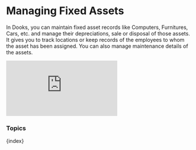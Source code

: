 <!-- add-breadcrumbs -->
# Managing Fixed Assets

In Dooks, you can maintain fixed asset records like Computers, Furnitures, Cars, etc. and manage their depreciations, sale or disposal of those assets. It gives you to track locations or keep records of the employees to whom the asset has been assigned. You can also manage maintenance details of the assets.

<div class="embed-container">
    <iframe src="https://www.youtube.com/embed/I-K8pLRmvSo" frameborder="0" allow="autoplay; encrypted-media" allowfullscreen>
    </iframe>
</div>


### Topics

{index}
